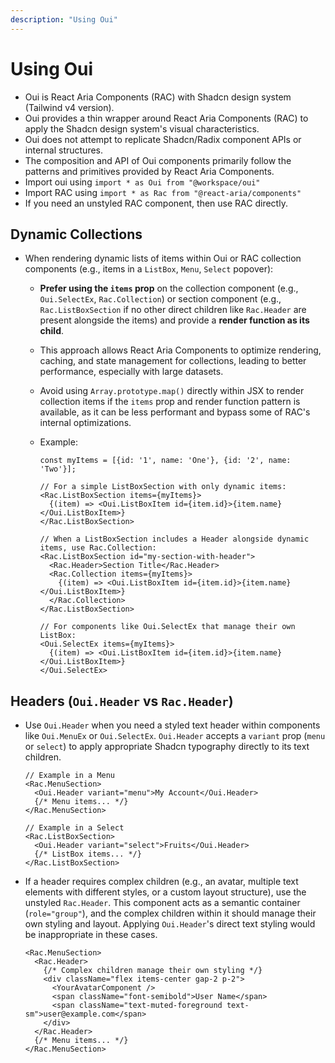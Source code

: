 ```yaml
---
description: "Using Oui"
---
```


# Using Oui

- Oui is React Aria Components (RAC) with Shadcn design system (Tailwind v4 version).
- Oui provides a thin wrapper around React Aria Components (RAC) to apply the Shadcn design system's visual characteristics.
- Oui does not attempt to replicate Shadcn/Radix component APIs or internal structures.
- The composition and API of Oui components primarily follow the patterns and primitives provided by React Aria Components.
- Import oui using `import * as Oui from "@workspace/oui"`
- Import RAC using `import * as Rac from "@react-aria/components"`
- If you need an unstyled RAC component, then use RAC directly.

## Dynamic Collections

- When rendering dynamic lists of items within Oui or RAC collection components (e.g., items in a `ListBox`, `Menu`, `Select` popover):

  - **Prefer using the `items` prop** on the collection component (e.g., `Oui.SelectEx`, `Rac.Collection`) or section component (e.g., `Rac.ListBoxSection` if no other direct children like `Rac.Header` are present alongside the items) and provide a **render function as its child**.
  - This approach allows React Aria Components to optimize rendering, caching, and state management for collections, leading to better performance, especially with large datasets.
  - Avoid using `Array.prototype.map()` directly within JSX to render collection items if the `items` prop and render function pattern is available, as it can be less performant and bypass some of RAC's internal optimizations.
  - Example:

    ```tsx
    const myItems = [{id: '1', name: 'One'}, {id: '2', name: 'Two'}];

    // For a simple ListBoxSection with only dynamic items:
    <Rac.ListBoxSection items={myItems}>
      {(item) => <Oui.ListBoxItem id={item.id}>{item.name}</Oui.ListBoxItem>}
    </Rac.ListBoxSection>

    // When a ListBoxSection includes a Header alongside dynamic items, use Rac.Collection:
    <Rac.ListBoxSection id="my-section-with-header">
      <Rac.Header>Section Title</Rac.Header>
      <Rac.Collection items={myItems}>
        {(item) => <Oui.ListBoxItem id={item.id}>{item.name}</Oui.ListBoxItem>}
      </Rac.Collection>
    </Rac.ListBoxSection>

    // For components like Oui.SelectEx that manage their own ListBox:
    <Oui.SelectEx items={myItems}>
      {(item) => <Oui.ListBoxItem id={item.id}>{item.name}</Oui.ListBoxItem>}
    </Oui.SelectEx>
    ```

## Headers (`Oui.Header` vs `Rac.Header`)

- Use `Oui.Header` when you need a styled text header within components like `Oui.MenuEx` or `Oui.SelectEx`. `Oui.Header` accepts a `variant` prop (`menu` or `select`) to apply appropriate Shadcn typography directly to its text children.

  ```tsx
  // Example in a Menu
  <Rac.MenuSection>
    <Oui.Header variant="menu">My Account</Oui.Header>
    {/* Menu items... */}
  </Rac.MenuSection>

  // Example in a Select
  <Rac.ListBoxSection>
    <Oui.Header variant="select">Fruits</Oui.Header>
    {/* ListBox items... */}
  </Rac.ListBoxSection>
  ```

- If a header requires complex children (e.g., an avatar, multiple text elements with different styles, or a custom layout structure), use the unstyled `Rac.Header`. This component acts as a semantic container (`role="group"`), and the complex children within it should manage their own styling and layout. Applying `Oui.Header`'s direct text styling would be inappropriate in these cases.
  ```tsx
  <Rac.MenuSection>
    <Rac.Header>
      {/* Complex children manage their own styling */}
      <div className="flex items-center gap-2 p-2">
        <YourAvatarComponent />
        <span className="font-semibold">User Name</span>
        <span className="text-muted-foreground text-sm">user@example.com</span>
      </div>
    </Rac.Header>
    {/* Menu items... */}
  </Rac.MenuSection>
  ```
